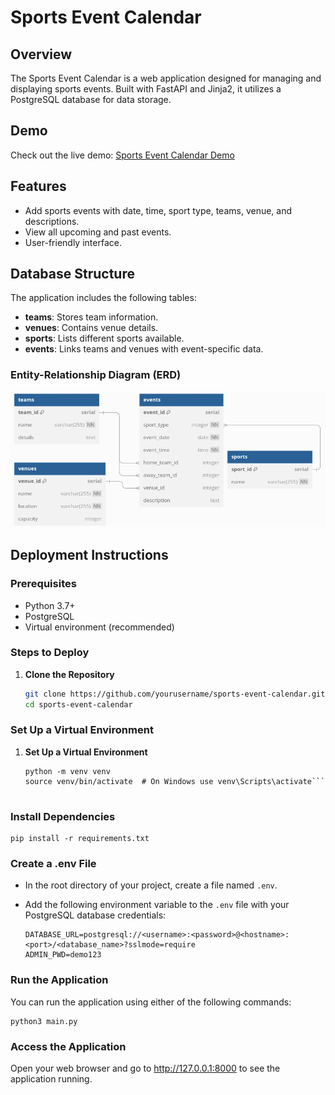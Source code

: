 # Sports Event Calendar

## Overview
The Sports Event Calendar is a web application designed for managing and displaying sports events. Built with FastAPI and Jinja2, it utilizes a PostgreSQL database for data storage.

## Demo
Check out the live demo: [Sports Event Calendar Demo](https://coding-exercise-be.vercel.app/)

## Features
- Add sports events with date, time, sport type, teams, venue, and descriptions.
- View all upcoming and past events.
- User-friendly interface.

## Database Structure
The application includes the following tables:
- **teams**: Stores team information.
- **venues**: Contains venue details.
- **sports**: Lists different sports available.
- **events**: Links teams and venues with event-specific data.

### Entity-Relationship Diagram (ERD)
![Entity-Relationship Diagram](erd.png)

## Deployment Instructions

### Prerequisites
- Python 3.7+
- PostgreSQL
- Virtual environment (recommended)

### Steps to Deploy
1. **Clone the Repository**
   ```bash
   git clone https://github.com/yourusername/sports-event-calendar.git
   cd sports-event-calendar
   ```



### Set Up a Virtual Environment

1. **Set Up a Virtual Environment**
   ```
   python -m venv venv
   source venv/bin/activate  # On Windows use venv\Scripts\activate```


### Install Dependencies

```
pip install -r requirements.txt
```

### Create a .env File
- In the root directory of your project, create a file named `.env`.
- Add the following environment variable to the `.env` file with your PostgreSQL database credentials:

  ```
  DATABASE_URL=postgresql://<username>:<password>@<hostname>:<port>/<database_name>?sslmode=require
  ADMIN_PWD=demo123
  ```
  
### Run the Application
You can run the application using either of the following commands:

```
python3 main.py
```

### Access the Application
Open your web browser and go to http://127.0.0.1:8000 to see the application running.


